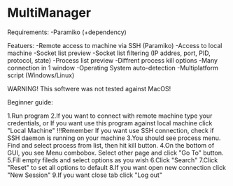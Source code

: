 # MultiManager

Requirements:
-Paramiko (+dependency)

Featuers:
-Remote access to machine via SSH (Paramiko)
-Access to local machine
-Socket list preview
-Socket list filtering (IP addres, port, PID, protocol, state)
-Process list preview
-Diffrent process kill options
-Many connection in 1 window
-Operating System auto-detection
-Multiplatform script (Windows/Linux)


WARNING! This softwere was not tested against MacOS!

Beginner guide:

1.Run program
2.If you want to connect with remote machine type your credentials, or If you want use this program against local machine click "Local Machine"
!!!Remember If you want use SSH connection, check if SSH daemon is running on your machine
3.You should see process menu. Find and select process from list, then hit kill button.
4.On the bottom of GUI, you see Menu combobox. Select other page and click "Go To" button.
5.Fill empty fileds and select options as you wish
6.Click "Search"
7.Click "Reset" to set all options to default
8.If you want open new connection click "New Session"
9.If you want close tab click "Log out"


